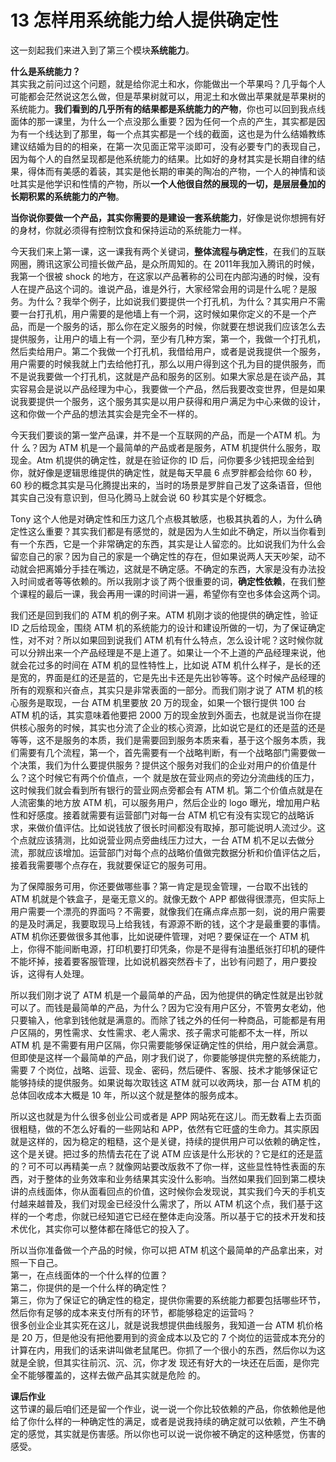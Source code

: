 # 13 怎样用系统能力给人提供确定性

这一刻起我们来进入到了第三个模块**系统能力**。

**什么是系统能力？**<br/>其实我之前问过这个问题，就是给你泥土和水，你能做出一个苹果吗？几乎每个人可能都会茫然说这怎么做，但是苹果树就可以，用泥土和水做出苹果就是苹果树的系统能力。**我们看到的几乎所有的结果都是系统能力的产物**，你也可以回到我点线面体的那一课里，为什么一个点没那么重要？因为任何一个点的产生，其实都是因为有一个线达到了那里，每一个点其实都是一个线的截面，这也是为什么结婚教练建议结婚为目的的相亲，在第一次见面正常平淡即可，没有必要专门的表现自己，因为每个人的自然呈现都是他系统能力的结果。比如好的身材其实是长期自律的结果，得体而有美感的着装，其实是他长期的审美的陶冶的产物，一个人的神情和谈吐其实是他学识和性情的产物，所以**一个人他很自然的展现的一切，是层层叠加的长期积累的系统能力的产物**。

**当你说你要做一个产品，其实你需要的是建设一套系统能力**，好像是说你想拥有好的身材，你就必须得有控制饮食和保持运动的系统能力一样。

今天我们来上第一课，这一课我有两个关键词，**整体流程与确定性**，在我们的互联网圈，腾讯这家公司擅长做产品，是众所周知的。在 2011年我加入腾讯的时候，我第一个很被 shock 的地方，在这家以产品著称的公司在内部沟通的时候，没有人在提产品这个词的。谁说产品，谁是外行，大家经常会用的词是什么呢？是服务。为什么？我举个例子，比如说我们要提供一个打孔机，为什么？其实用户不需要一台打孔机，用户需要的是他墙上有一个洞，这时候如果你定义的不是一个产品，而是一个服务的话，那么你在定义服务的时候，你就要在想说我们应该怎么去提供服务，让用户的墙上有一个洞，至少有几种方案，第一个，我做一个打孔机，然后卖给用户。第二个我做一个打孔机，我借给用户，或者是说我提供一个服务，用户需要的时候我就上门去给他打孔，那么以用户得到这个孔为目的提供服务，而不是说我要做一个打孔机，这就是产品和服务的区别。如果大家总是在谈产品，其实容易会是说以产品经理为中心，我要做一个产品，然后我要改变世界，但是如果说我要提供一个服务，这个服务其实是以用户获得和用户满足为中心来做的设计，这和你做一个产品的想法其实会是完全不一样的。

今天我们要谈的第一堂产品课，并不是一个互联网的产品，而是一个ATM 机。为什 么？因为 ATM 机是一个最简单的产品或者是服务，ATM 机提供什么服务，取现金。Atm 机提供的确定性，就是在验证你的 ID 后，问你要多少钱把现金给到你，就好像是逻辑思维提供的确定性，就是每天早晨 6 点罗胖都会给你 60 秒，60 秒的概念其实是马化腾提出来的，当时的场景是罗胖自己发了这条语音，但他其实自己没有意识到，但马化腾马上就会说 60 秒其实是个好概念。

Tony 这个人他是对确定性和压力这几个点极其敏感，也极其执着的人，为什么确定性这么重要？其实我们都是有感觉的，就是因为人生如此不确定，所以当你看到有一个东西，它是一个非常确定的东西，其实是让人留恋的。比如说我们为什么会留恋自己的家？因为自己的家是一个确定性的存在，但如果说两人天天吵架，动不动就会把离婚分手挂在嘴边，这就是不确定感。不确定的东西，大家是没有办法投入时间或者等等依赖的。所以我刚才谈了两个很重要的词，**确定性依赖**，在我们整个课程的最后一课，我会再用一课的时间讲一遍，希望你有空也多体会这两个词。

我们还是回到我们的 ATM 机的例子来。ATM 机刚才谈的他提供的确定性，验证 ID 之后给现金，围绕 ATM 机的系统能力的设计和建设所做的一切，为了保证确定性，对不对？所以如果回到说我们 ATM 机有什么特点，怎么设计呢？这时候你就可以分辨出来一个产品经理是不是上道了。如果让一个不上道的产品经理来说，他就会花过多的时间在 ATM 机的显性特性上，比如说 ATM 机什么样子，是长的还是宽的，界面是红的还是蓝的，它是先出卡还是先出钞等等。这个时候产品经理的所有的观察和兴奋点，其实只是非常表面的一部分。而我们刚才说了 ATM 机的核心服务是取现，一台 ATM 机里要放 20 万的现金，如果一个银行提供 100 台 ATM 机的话，其实意味着他要把 2000 万的现金放到外面去，也就是说当你在提供核心服务的时候，其实也分流了企业的核心资源，比如说它是红的还是蓝的还是等等，这不是服务的本质，我们是需要回到服务本质来看，基于这个服务本质，我们需要有几个流程，第一个，首先需要有一个战略判断，有一个战略部门需要做一个决策，我们为什么要提供服务？提供这个服务对我们的企业对用户的价值是什么？这个时候它有两个价值点，一个 就是放在营业网点的旁边分流曲线的压力，这时候我们就会看到所有银行的营业网点旁都会有 ATM 机。第二个价值点就是在人流密集的地方放 ATM 机，可以服务用户，然后企业的 logo 曝光，增加用户粘性和好感度。接着就需要有运营部门对每一台 ATM 机它有没有实现它的战略诉求，来做价值评估。比如说钱放了很长时间都没有取掉，那可能说明人流过少。这个点就应该猜测，比如说营业网点旁曲线压力过大，一台 ATM 机不足以去做分流，那就应该增加。运营部门对每个点的战略价值做完数据分析和价值评估之后，接着我需要哪个点存在，我就要保证它的服务可用。

为了保障服务可用，你还要做哪些事？第一肯定是现金管理，一台取不出钱的 ATM 机就是个铁盒子，是毫无意义的。就像无数个 APP 都做得很漂亮，但实际上用户需要一个漂亮的界面吗？不需要，就像我们在痛点痒点那一刻，说的用户需要的是及时满足，我要取现马上给我钱，有源源不断的钱，这个才是最重要的事情。ATM 机你还要做很多其他事，比如说硬件管理，对吧？要保证在一个 ATM 机上，你得不能间断电源，打印机要打印凭条，你是不是得有油墨纸张打印机的硬件不能坏掉，接着要客服管理，比如说机器突然吞卡了，出钞有问题了，用户要投诉，这得有人处理。

所以我们刚才说了 ATM 机是一个最简单的产品，因为他提供的确定性就是出钞就可以了。而钱是最简单的产品，为什么？因为它没有用户区分，不管男女老幼，他只要输入，他拿到钱他就是满意的。而除了钱之外的任何一种商品，可能都是有用户区隔的，男性需求、女性需求、老人需求、孩子需求可能都不太一样，所以 ATM 机 是不需要有用户区隔，你只需要能够保证确定性的供给，用户就会满意。但即使是这样一个最简单的产品，刚才我们说了，你要能够提供完整的系统能力，需要 7 个岗位，战略、运营、现金、密码，然后硬件、客服、技术才能够保证它能够持续的提供服务。如果说每次取钱这 ATM 就可以收两块，那一台 ATM 机的总体回收成本大概是 10 年，所以这个就是整体的服务成本。

所以这也就是为什么很多创业公司或者是 APP 网站死在这儿。而无数看上去页面很粗糙，做的不怎么好看的一些网站和 APP，依然有它旺盛的生命力。其实原因就是这样的，因为稳定的粗糙，这个是关键，持续的提供用户可以依赖的确定性，这个是关键。把过多的热情去花在了说 ATM 应该是什么形状的？它是红的还是蓝的？可不可以再精美一点？就像网站要改版救不了你一样，这些显性特性表面的东西，对于整体的业务效率和业务结果其实没什么影响。当然如果我们回到第二模块讲的点线面体，你从面看回点的价值，这时候你会发现说，其实我们今天的手机支付越来越普及，我们对现金已经没什么需求了，所以 ATM 机这个点，我们基于这样的一个考虑，你就已经知道它已经在整体走向没落。所以基于它的技术开发和技术优化，其实你可以整体都在降低它的投入了。

所以当你准备做一个产品的时候，你可以把 ATM 机这个最简单的产品拿出来，对照一下自己。<br/>第一，在点线面体的一个什么样的位置？<br/>第二，你提供的是一个什么样的确定性？<br/>第三，你为了保证它的确定性的稳定，提供你需要的系统能力都要包括哪些环节，然后你有足够的成本来支付所有的环节，都能够稳定的运营吗？<br/>很多创业企业其实死在这儿，就是说我想提供曲线服务，我知道一台 ATM 机价格是 20 万，但是他没有把他要用到的资金成本以及它的 7 个岗位的运营成本充分的计算在内，用我们的话来讲叫做老鼠尾巴。你抓了一个很小的东西，然后你以为这就是全貌，但其实往前沉、沉、沉，你才发 现还有好大的一块还在后面，是你完全不能够覆盖的，这样去做产品其实就是危险 的。

**课后作业**<br/>这节课的最后咱们还是留一个作业，说一说一个你比较依赖的产品，你依赖他是他给了你什么样的一种确定性的满足，或者是说我持续的确定就可以依赖，产生不确定的感觉，其实就是伤害感。所以你也可以说一说你被不确定的这种感觉，伤害的感受。